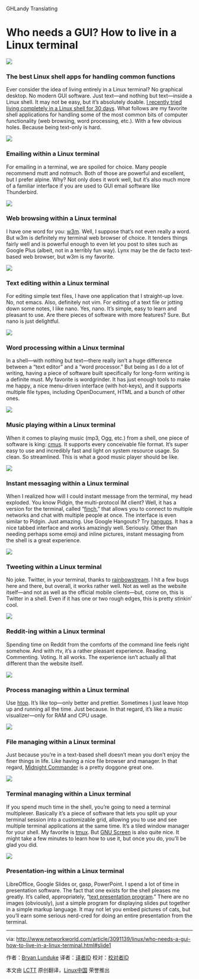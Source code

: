 GHLandy Translating

Who needs a GUI? How to live in a Linux terminal
=================================================

![](http://core0.staticworld.net/images/article/2016/07/linux-terminal-1-100669790-orig.jpg)

### The best Linux shell apps for handling common functions

Ever consider the idea of living entirely in a Linux terminal? No graphical desktop. No modern GUI software. Just text—and nothing but text—inside a Linux shell. It may not be easy, but it’s absolutely doable. [I recently tried living completely in a Linux shell for 30 days][1]. What follows are my favorite shell applications for handling some of the most common bits of computer functionality (web browsing, word processing, etc.). With a few obvious holes. Because being text-only is hard.

![](http://core0.staticworld.net/images/article/2016/07/linux-terminal-2-100669791-orig.png)

### Emailing within a Linux terminal

For emailing in a terminal, we are spoiled for choice. Many people recommend mutt and notmuch. Both of those are powerful and excellent, but I prefer alpine. Why? Not only does it work well, but it’s also much more of a familiar interface if you are used to GUI email software like Thunderbird.

![](http://core0.staticworld.net/images/article/2016/07/linux-terminal-3-100669837-orig.jpg)

### Web browsing within a Linux terminal

I have one word for you: [w3m][5]. Well, I suppose that’s not even really a word. But w3m is definitely my terminal web browser of choice. It tenders things fairly well and is powerful enough to even let you post to sites such as Google Plus (albeit, not in a terribly fun way). Lynx may be the de facto text-based web browser, but w3m is my favorite.

![](http://core0.staticworld.net/images/article/2016/07/linux-terminal-4-100669838-orig.jpg)

### Text editing within a Linux terminal

For editing simple text files, I have one application that I straight-up love. No, not emacs. Also, definitely not vim. For editing of a text file or jotting down some notes, I like nano. Yes, nano. It’s simple, easy to learn and pleasant to use. Are there pieces of software with more features? Sure. But nano is just delightful.

![](http://core0.staticworld.net/images/article/2016/07/linux-terminal-5-100669839-orig.jpg)

### Word processing within a Linux terminal

In a shell—with nothing but text—there really isn’t a huge difference between a “text editor” and a “word processor.” But being as I do a lot of writing, having a piece of software built specifically for long-form writing is a definite must. My favorite is wordgrinder. It has just enough tools to make me happy, a nice menu-driven interface (with hot-keys), and it supports multiple file types, including OpenDocument, HTML and a bunch of other ones.

![](http://core0.staticworld.net/images/article/2016/07/linux-terminal-6-100669795-orig.jpg)

### Music playing within a Linux terminal

When it comes to playing music (mp3, Ogg, etc.) from a shell, one piece of software is king: [cmus][7]. It supports every conceivable file format. It’s super easy to use and incredibly fast and light on system resource usage. So clean. So streamlined. This is what a good music player should be like.

![](http://core0.staticworld.net/images/article/2016/07/linux-terminal-7-100669796-orig.jpg)

### Instant messaging within a Linux terminal

When I realized how will I could instant message from the terminal, my head exploded. You know Pidgin, the multi-protocol IM client? Well, it has a version for the terminal, called “[finch][8],” that allows you to connect to multiple networks and chat with multiple people at once. The interface is even similar to Pidgin. Just amazing. Use Google Hangouts? Try [hangups][9]. It has a nice tabbed interface and works amazingly well. Seriously. Other than needing perhaps some emoji and inline pictures, instant messaging from the shell is a great experience.

![](http://core0.staticworld.net/images/article/2016/07/linux-terminal-8-100669797-orig.jpg)

### Tweeting within a Linux terminal

No joke. Twitter, in your terminal, thanks to [rainbowstream][10]. I hit a few bugs here and there, but overall, it works rather well. Not as well as the website itself—and not as well as the official mobile clients—but, come on, this is Twitter in a shell. Even if it has one or two rough edges, this is pretty stinkin’ cool.

![](http://core0.staticworld.net/images/article/2016/07/linux-terminal-9-100669798-orig.jpg)

### Reddit-ing within a Linux terminal

Spending time on Reddit from the comforts of the command line feels right somehow. And with rtv, it’s a rather pleasant experience. Reading. Commenting. Voting. It all works. The experience isn’t actually all that different than the website itself.

![](http://core0.staticworld.net/images/article/2016/07/linux-terminal-10-100669799-orig.jpg)

### Process managing within a Linux terminal

Use [htop][12]. It’s like top—only better and prettier. Sometimes I just leave htop up and running all the time. Just because. In that regard, it’s like a music visualizer—only for RAM and CPU usage.

![](http://core0.staticworld.net/images/article/2016/07/linux-terminal-11-100669800-orig.png)

### File managing within a Linux terminal

Just because you’re in a text-based shell doesn’t mean you don’t enjoy the finer things in life. Like having a nice file browser and manager. In that regard, [Midnight Commander][13] is a pretty doggone great one.

![](http://core0.staticworld.net/images/article/2016/07/linux-terminal-12-100669801-orig.png)

### Terminal managing within a Linux terminal

If you spend much time in the shell, you’re going to need a terminal multiplexer. Basically it’s a piece of software that lets you split up your terminal session into a customizable grid, allowing you to use and see multiple terminal applications at the same time. It’s a tiled window manager for your shell. My favorite is [tmux][14]. But [GNU Screen][15] is also quite nice. It might take a few minutes to learn how to use it, but once you do, you’ll be glad you did.

![](http://core0.staticworld.net/images/article/2016/07/linux-terminal-13-100669802-orig.jpg)

### Presentation-ing within a Linux terminal

LibreOffice, Google Slides or, gasp, PowerPoint. I spend a lot of time in presentation software. The fact that one exists for the shell pleases me greatly. It’s called, appropriately, “[text presentation program][16].” There are no images (obviously), just a simple program for displaying slides put together in a simple markup language. It may not let you embed pictures of cats, but you’ll earn some serious nerd-cred for doing an entire presentation from the terminal.

--------------------------------------------------------------------------------

via: http://www.networkworld.com/article/3091139/linux/who-needs-a-gui-how-to-live-in-a-linux-terminal.html#slide1

作者：[Bryan Lunduke][a]
译者：[译者ID](https://github.com/chenxinlong)
校对：[校对者ID](https://github.com/校对者ID)

本文由 [LCTT](https://github.com/LCTT/TranslateProject) 原创翻译，[Linux中国](https://linux.cn/) 荣誉推出

[a]: http://www.networkworld.com/author/Bryan-Lunduke/
[1]: http://www.networkworld.com/article/3083268/linux/30-days-in-a-terminal-day-0-the-adventure-begins.html
[2]: https://en.wikipedia.org/wiki/Mutt_(email_client)
[3]: https://notmuchmail.org/
[4]: https://en.wikipedia.org/wiki/Alpine_(email_client)
[5]: https://en.wikipedia.org/wiki/W3m
[6]: http://cowlark.com/wordgrinder/index.html
[7]: https://en.wikipedia.org/wiki/Cmus
[8]: https://developer.pidgin.im/wiki/Using%20Finch
[9]: https://github.com/tdryer/hangups
[10]: http://www.rainbowstream.org/
[11]: https://github.com/michael-lazar/rtv
[12]: http://hisham.hm/htop/
[13]: https://en.wikipedia.org/wiki/Midnight_Commander
[14]: https://tmux.github.io/
[15]: https://en.wikipedia.org/wiki/GNU_Screen
[16]: http://www.ngolde.de/tpp.html
